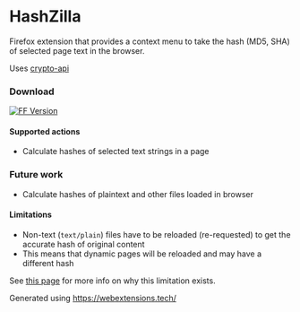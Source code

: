 # HashZilla
Firefox extension that provides a context menu to take the hash (MD5, SHA) of selected page text in the browser.

Uses [crypto-api](https://github.com/nf404/crypto-api)

### Download
[![FF Version](https://img.shields.io/amo/v/hashzilla.svg)](https://addons.mozilla.org/addon/hashzilla/)

#### Supported actions
 - Calculate hashes of selected text strings in a page

### Future work

 - Calculate hashes of plaintext and other files loaded in browser

#### Limitations
 - Non-text (`text/plain`) files have to be reloaded (re-requested) to get the accurate hash of original content
  - This means that dynamic pages will be reloaded and may have a different hash

  See [this page](retrieving_page_content_dom.md) for more info on why this limitation exists.


Generated using https://webextensions.tech/
